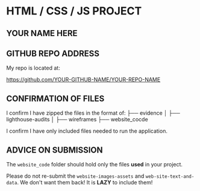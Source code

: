 # HTML / CSS / JS PROJECT

## YOUR NAME HERE

## GITHUB REPO ADDRESS

My repo is located at:

https://github.com/YOUR-GITHUB-NAME/YOUR-REPO-NAME

## CONFIRMATION OF FILES

I confirm I have zipped the files in the format of:
├── evidence
│ ├── lighthouse-audits
│ ├── wireframes
├── website_cocde

I confirm I have only included files needed to run the application.

## ADVICE ON SUBMISSION

The `website_code` folder should hold only the files **used** in your project.

Please do not re-submit the `website-images-assets` and `web-site-text-and-data`.  We don't want them back!  It is **LAZY** to include them!
